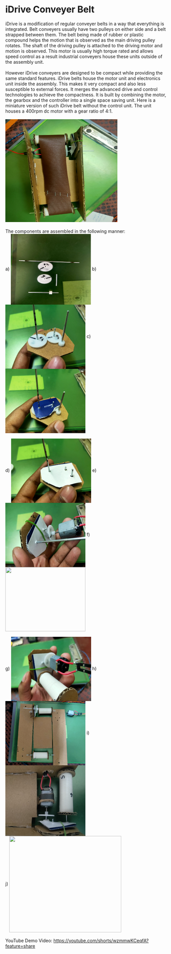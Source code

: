 # iDrive Conveyer Belt
iDrive is a modification of regular conveyer belts in a way that everything is integrated. Belt conveyers usually have two pulleys on either side and a belt strapped between them. The belt being made of rubber or plastic compound helps the motion that is observed as the main driving pulley rotates. The shaft of the driving pulley is attached to the driving motor and motion is observed. This motor is usually high torque rated and allows speed control as a result industrial conveyers house these units outside of the assembly unit.<br><br>
However iDrive conveyers are designed to be compact while providing the same standard features. iDrive belts house the motor unit and electronics unit inside the assembly. This makes it very compact and also less susceptible to external forces. It merges the advanced drive and control technologies to achieve the compactness. It is built by combining the motor, the gearbox and the controller into a single space saving unit. Here is a miniature version of such iDrive belt without the control unit. The unit houses a 400rpm dc motor with a gear ratio of 4:1. <br><br>
<img src="https://github.com/Ruthvik-1411/Automated_Conveyerbelt_Checkout/blob/main/iDrive_Conveyer_Belt/IMG20230404211942.jpg?raw=true" width=350 height=320>
<br><br>
The components are assembled in the following manner:<br>
a) <img src="https://github.com/Ruthvik-1411/Automated_Conveyerbelt_Checkout/blob/main/iDrive_Conveyer_Belt/IMG20230404145606.jpg?raw=true" width=250 height=220 align=center> b) <img src="https://github.com/Ruthvik-1411/Automated_Conveyerbelt_Checkout/blob/main/iDrive_Conveyer_Belt/IMG20230404145723.jpg?raw=true" width=250 height=200 align=center> c) <img src="https://github.com/Ruthvik-1411/Automated_Conveyerbelt_Checkout/blob/main/iDrive_Conveyer_Belt/IMG20230404145825.jpg?raw=true" width=250 height=200 align=center><br><br>
d) <img src="https://github.com/Ruthvik-1411/Automated_Conveyerbelt_Checkout/blob/main/iDrive_Conveyer_Belt/IMG20230404145930.jpg?raw=true" width=250 height=200 align=center> e) <img src="https://github.com/Ruthvik-1411/Automated_Conveyerbelt_Checkout/blob/main/iDrive_Conveyer_Belt/IMG20230404150148.jpg?raw=true" width=250 height=200 align=center> f) <img src="https://github.com/Ruthvik-1411/Automated_Conveyerbelt_Checkout/blob/main/iDrive_Conveyer_Belt/IMG20230404150315.jpg?raw=true" width=250 height=200 align=center><br><br>
g) <img src="https://github.com/Ruthvik-1411/Automated_Conveyerbelt_Checkout/blob/main/iDrive_Conveyer_Belt/IMG20230404150323.jpg?raw=true" width=250 height=200 align=center> h) <img src="https://github.com/Ruthvik-1411/Automated_Conveyerbelt_Checkout/blob/main/iDrive_Conveyer_Belt/IMG20230404151905.jpg?raw=true" width=250 height=200 align=center> i) <img src="https://github.com/Ruthvik-1411/Automated_Conveyerbelt_Checkout/blob/main/iDrive_Conveyer_Belt/IMG20230404191331.jpg?raw=true" width=250 height=220 align=center><br>
j) <img src="https://github.com/Ruthvik-1411/Automated_Conveyerbelt_Checkout/blob/main/iDrive_Conveyer_Belt/IMG20230404211946.jpg?raw=true" width=350 height=300 align=center>
<br><br>YouTube Demo Video: https://youtube.com/shorts/wzmmwKCeqfA?feature=share <br>
